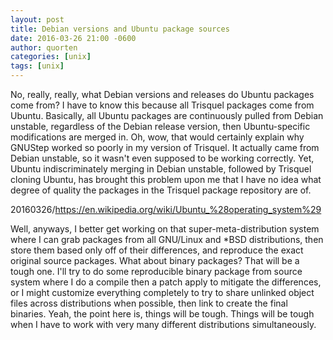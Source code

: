 ```yaml
---
layout: post
title: Debian versions and Ubuntu package sources
date: 2016-03-26 21:00 -0600
author: quorten
categories: [unix]
tags: [unix]
---
```


No, really, really, what Debian versions and releases do Ubuntu
packages come from?  I have to know this because all Trisquel packages
come from Ubuntu.  Basically, all Ubuntu packages are continuously
pulled from Debian unstable, regardless of the Debian release version,
then Ubuntu-specific modifications are merged in.  Oh, wow, that would
certainly explain why GNUStep worked so poorly in my version of
Trisquel.  It actually came from Debian unstable, so it wasn't even
supposed to be working correctly.  Yet, Ubuntu indiscriminately
merging in Debian unstable, followed by Trisquel cloning Ubuntu, has
brought this problem upon me that I have no idea what degree of
quality the packages in the Trisquel package repository are of.

20160326/https://en.wikipedia.org/wiki/Ubuntu_%28operating_system%29

Well, anyways, I better get working on that super-meta-distribution
system where I can grab packages from all GNU/Linux and *BSD
distributions, then store them based only off of their differences,
and reproduce the exact original source packages.  What about binary
packages?  That will be a tough one.  I'll try to do some reproducible
binary package from source system where I do a compile then a patch
apply to mitigate the differences, or I might customize everything
completely to try to share unlinked object files across distributions
when possible, then link to create the final binaries.  Yeah, the
point here is, things will be tough.  Things will be tough when I have
to work with very many different distributions simultaneously.
